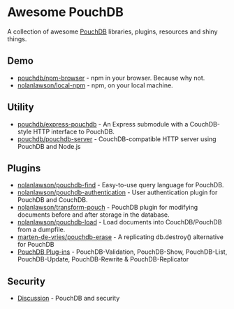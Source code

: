 # Awesome PouchDB

A collection of awesome [PouchDB](http://pouchdb.com/) libraries, plugins, resources and shiny things.

## Demo

* [pouchdb/npm-browser](https://github.com/pouchdb/npm-browser) - npm in your browser. Because why not.
* [nolanlawson/local-npm](https://github.com/nolanlawson/local-npm) - npm, on your local machine.

## Utility

* [pouchdb/express-pouchdb](https://github.com/pouchdb/express-pouchdb) - An Express submodule with a CouchDB-style HTTP interface to PouchDB.
* [pouchdb/pouchdb-server](https://github.com/pouchdb/pouchdb-server) - CouchDB-compatible HTTP server using PouchDB and Node.js

## Plugins

* [nolanlawson/pouchdb-find](https://github.com/nolanlawson/pouchdb-find) - Easy-to-use query language for PouchDB.
* [nolanlawson/pouchdb-authentication](https://github.com/nolanlawson/pouchdb-authentication) - User authentication plugin for PouchDB and CouchDB.
* [nolanlawson/transform-pouch](https://github.com/nolanlawson/transform-pouch) - PouchDB plugin for modifying documents before and after storage in the database.
* [nolanlawson/pouchdb-load](https://github.com/nolanlawson/pouchdb-load) - Load documents into CouchDB/PouchDB from a dumpfile.
* [marten-de-vries/pouchdb-erase](https://github.com/marten-de-vries/pouchdb-erase) - A replicating db.destroy() alternative for PouchDB
* [PouchDB Plug-ins](http://python-pouchdb.marten-de-vries.nl/plugins.html) - PouchDB-Validation, PouchDB-Show, PouchDB-List, PouchDB-Update, PouchDB-Rewrite & PouchDB-Replicator

## Security

* [Discussion](https://groups.google.com/forum/#!topic/pouchdb/K6_hDh3kxxA) - PouchDB and security
